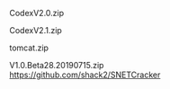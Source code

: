 CodexV2.0.zip

CodexV2.1.zip

tomcat.zip

V1.0.Beta28.20190715.zip<br>
https://github.com/shack2/SNETCracker